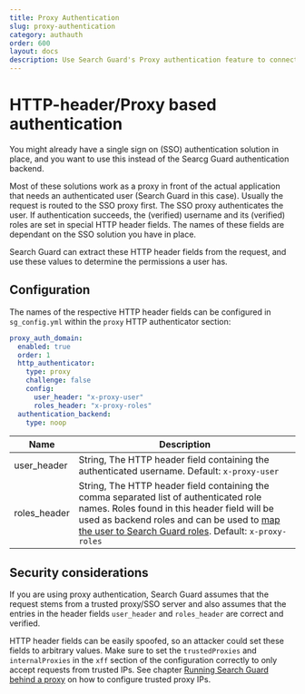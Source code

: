```yaml
---
title: Proxy Authentication
slug: proxy-authentication
category: authauth
order: 600
layout: docs
description: Use Search Guard's Proxy authentication feature to connect Elasticsearch to any third-party identity provider.
---
```

<!---
Copryight 2017 floragunn GmbH
-->

# HTTP-header/Proxy based authentication

You might already have a single sign on (SSO) authentication solution in place, and you want to use this instead of the Searcg Guard authentication backend.

Most of these solutions work as a proxy in front of the actual application that needs an authenticated user (Search Guard in this case). Usually the request is routed to the SSO proxy first. The SSO proxy authenticates the user. If authentication succeeds, the (verified) username and its (verified) roles are set in special HTTP header fields. The names of these fields are dependant on the SSO solution you have in place.

Search Guard can extract these HTTP header fields from the request, and use these values to determine the permissions a user has.

## Configuration

The names of the respective HTTP header fields can be configured in `sg_config.yml` within the `proxy` HTTP authenticator section:

```yaml
proxy_auth_domain:
  enabled: true
  order: 1
  http_authenticator:
    type: proxy
    challenge: false
    config:
      user_header: "x-proxy-user"
      roles_header: "x-proxy-roles"
  authentication_backend:
    type: noop
```

| Name | Description |
|---|---|
| user_header | String, The HTTP header field containing the authenticated username. Default: `x-proxy-user` |
| roles_header | String, The HTTP header field containing the comma separated list of authenticated role names. Roles found in this header field will be used as backend roles and can be used to [map the user to Search Guard roles](configuration_roles_mapping.md). Default: `x-proxy-roles` |

## Security considerations

If you are using proxy authentication, Search Guard assumes that the request stems from a trusted proxy/SSO server and also assumes that the entries in the header fields `user_header` and `roles_header` are correct and verified.

HTTP header fields can be easily spoofed, so an attacker could set these fields to arbitrary values. Make sure to set the `trustedProxies` and `internalProxies` in the `xff` section of the configuration correctly to only accept requests from trusted IPs. See chapter [Running Search Guard behind a proxy](proxies.md) on how to configure trusted proxy IPs.
